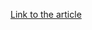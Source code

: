 [Link to the article](https://labs.f-secure.com/blog/detecting-exposed-cobalt-strike-dns-redirectors)
